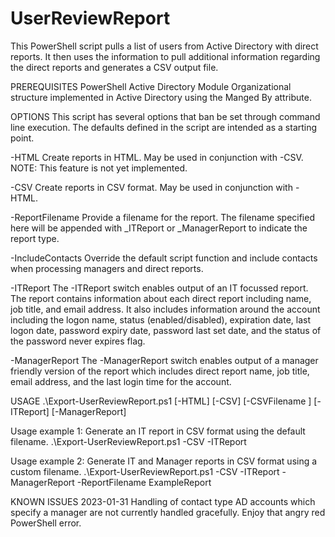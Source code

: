 # UserReviewReport
This PowerShell script pulls a list of users from Active Directory with direct reports. It then uses the information to pull additional information regarding the direct reports and generates a CSV output file.

PREREQUISITES
PowerShell Active Directory Module
Organizational structure implemented in Active Directory using the Manged By attribute.

OPTIONS
This script has several options that ban be set through command line execution. The defaults defined in the script are intended as a starting point.

-HTML
 Create reports in HTML. May be used in conjunction with -CSV. NOTE: This feature is not yet implemented.

-CSV
 Create reports in CSV format. May be used in conjunction with -HTML.

-ReportFilename
 Provide a filename for the report. The filename specified here will be appended with _ITReport or _ManagerReport to indicate the report type.

-IncludeContacts
 Override the default script function and include contacts when processing managers and direct reports.

-ITReport
 The -ITReport switch enables output of an IT focussed report. The report contains information about each direct report including name, job title, and email address. It also includes information around the account including the logon name, status (enabled/disabled), expiration date, last logon date, password expiry date, password last set date, and the status of the password never expires flag.

-ManagerReport
 The -ManagerReport switch enables output of a manager friendly version of the report which includes direct report name, job title, email address, and the last login time for the account.

USAGE
.\Export-UserReviewReport.ps1 [-HTML] [-CSV] [-CSVFilename <filename>] [-ITReport] [-ManagerReport]

Usage example 1: Generate an IT report in CSV format using the default filename.
.\Export-UserReviewReport.ps1 -CSV -ITReport

Usage example 2: Generate IT and Manager reports in CSV format using a custom filename.
.\Export-UserReviewReport.ps1 -CSV -ITReport -ManagerReport -ReportFilename ExampleReport

KNOWN ISSUES
2023-01-31  Handling of contact type AD accounts which specify a manager are not currently handled gracefully. Enjoy that angry red PowerShell error.